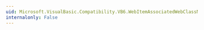 ```yaml
---
uid: Microsoft.VisualBasic.Compatibility.VB6.WebItemAssociatedWebClassNotOptional
internalonly: False
---
```

